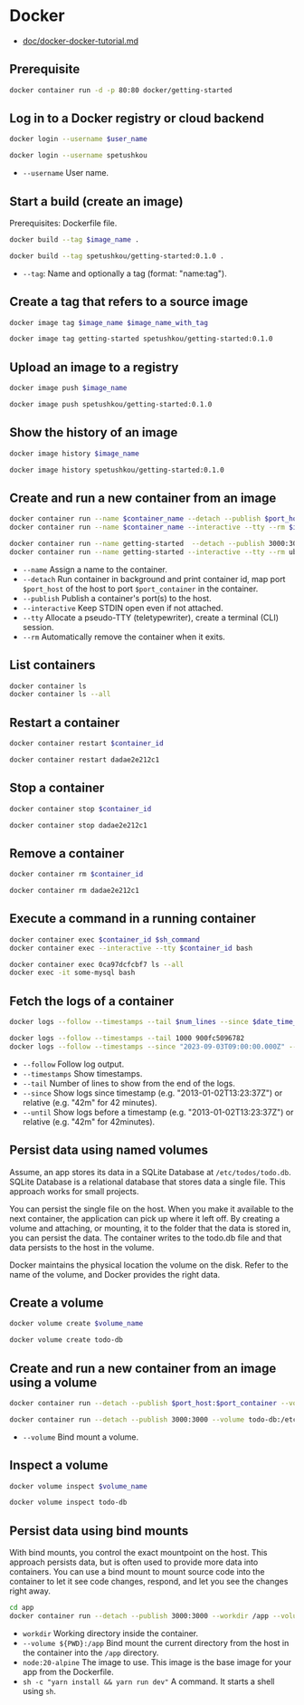 # Docker

- [doc/docker-docker-tutorial.md](docker-docker-tutorial.md)

## Prerequisite

```bash
docker container run -d -p 80:80 docker/getting-started
```

## Log in to a Docker registry or cloud backend

```bash
docker login --username $user_name

docker login --username spetushkou
```

- `--username` User name.

## Start a build (create an image)

Prerequisites: Dockerfile file.

```bash
docker build --tag $image_name .

docker build --tag spetushkou/getting-started:0.1.0 .
```

- `--tag`: Name and optionally a tag (format: "name:tag").

## Create a tag that refers to a source image

```bash
docker image tag $image_name $image_name_with_tag

docker image tag getting-started spetushkou/getting-started:0.1.0
```

## Upload an image to a registry

```bash
docker image push $image_name

docker image push spetushkou/getting-started:0.1.0
```

## Show the history of an image

```bash
docker image history $image_name

docker image history spetushkou/getting-started:0.1.0
```

## Create and run a new container from an image

```bash
docker container run --name $container_name --detach --publish $port_host:$port_container $image_name
docker container run --name $container_name --interactive --tty --rm $image_name $shell_command

docker container run --name getting-started  --detach --publish 3000:3000 spetushkou/getting-started:0.1.0
docker container run --name getting-started --interactive --tty --rm ubuntu ls --all
```

- `--name` Assign a name to the container.
- `--detach` Run container in background and print container id, map port `$port_host` of the host to port `$port_container` in the container.
- `--publish` Publish a container's port(s) to the host.
- `--interactive` Keep STDIN open even if not attached.
- `--tty` Allocate a pseudo-TTY (teletypewriter), create a terminal (CLI) session.
- `--rm` Automatically remove the container when it exits.

## List containers

```bash
docker container ls
docker container ls --all
```

## Restart a container

```bash
docker container restart $container_id

docker container restart dadae2e212c1
```

## Stop a container

```bash
docker container stop $container_id

docker container stop dadae2e212c1
```

## Remove a container

```bash
docker container rm $container_id

docker container rm dadae2e212c1
```

## Execute a command in a running container

```bash
docker container exec $container_id $sh_command
docker container exec --interactive --tty $container_id bash

docker container exec 0ca97dcfcbf7 ls --all
docker exec -it some-mysql bash
```

## Fetch the logs of a container

```bash
docker logs --follow --timestamps --tail $num_lines --since $date_time_utc --until $date_time_utc $container_id

docker logs --follow --timestamps --tail 1000 900fc5096782
docker logs --follow --timestamps --since "2023-09-03T09:00:00.000Z" --until "2023-09-03T23:59:59.000Z" 900fc5096782
```

- `--follow` Follow log output.
- `--timestamps` Show timestamps.
- `--tail` Number of lines to show from the end of the logs.
- `--since` Show logs since timestamp (e.g. "2013-01-02T13:23:37Z") or relative (e.g. "42m" for 42 minutes).
- `--until` Show logs before a timestamp (e.g. "2013-01-02T13:23:37Z") or relative (e.g. "42m" for 42minutes).

## Persist data using named volumes

Assume, an app stores its data in a SQLite Database at `/etc/todos/todo.db`. SQLite Database is a relational database that stores data a single file. This approach works for small projects.

You can persist the single file on the host. When you make it available to the next container, the application can pick up where it left off. By creating a volume and attaching, or mounting, it to the folder that the data is stored in, you can persist the data. The container writes to the todo.db file and that data persists to the host in the volume.

Docker maintains the physical location the volume on the disk. Refer to the name of the volume, and Docker provides the right data.

## Create a volume

```bash
docker volume create $volume_name

docker volume create todo-db
```

## Create and run a new container from an image using a volume

```bash
docker container run --detach --publish $port_host:$port_container --volume $volume_name:$volume_location $image_name

docker container run --detach --publish 3000:3000 --volume todo-db:/etc/todos spetushkou/getting-started:0.1.0
```

- `--volume` Bind mount a volume.

## Inspect a volume

```bash
docker volume inspect $volume_name

docker volume inspect todo-db
```

## Persist data using bind mounts

With bind mounts, you control the exact mountpoint on the host. This approach persists data, but is often used to provide more data into containers. You can use a bind mount to mount source code into the container to let it see code changes, respond, and let you see the changes right away.

```bash
cd app
docker container run --detach --publish 3000:3000 --workdir /app --volume ${PWD}:/app node:20-alpine sh -c "yarn install && yarn run dev"
```

- `workdir` Working directory inside the container.
- `--volume ${PWD}:/app` Bind mount the current directory from the host in the container into the `/app` directory.
- `node:20-alpine` The image to use. This image is the base image for your app from the Dockerfile.
- `sh -c "yarn install && yarn run dev"` A command. It starts a shell using `sh`.
